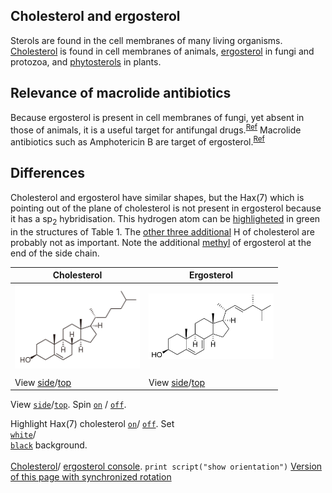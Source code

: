 ## Cholesterol and ergosterol
Sterols are found in the cell membranes of many living organisms. [Cholesterol](https://en.wikipedia.org/wiki/Cholesterol) is found in cell membranes of animals, [ergosterol](https://en.wikipedia.org/wiki/Ergosterol) in fungi and protozoa, and [phytosterols](https://en.wikipedia.org/wiki/Phytosterol) in plants.
## Relevance of macrolide antibiotics
Because ergosterol is present in cell membranes of fungi, yet absent in those of animals, it is a useful target for antifungal drugs.<sup>[Ref](https://en.wikipedia.org/wiki/Ergosterol#Target_for_antifungal_drugs)</sup> Macrolide antibiotics such as Amphotericin B are target of ergosterol.<sup>[Ref](https://academic.oup.com/jac/article/49/suppl_1/7/2473430)</sup>
## Differences
Cholesterol and ergosterol have similar shapes, but the Hax(7) which is pointing out of the plane of cholesterol is not present in ergosterol because it has a sp<sub>2</sub> hybridisation. This hydrogen atom can be <a href='javascript:jmolScript("select atomno = 41;color [0,255,0]", "A")'>highligheted</a> in green in the structures of Table 1. The <a href='javascript:jmolScript("select atomno = 30, atomno = 48, atomno = 50;color [0,127,127]", "A")'>other three additional</a> H of cholesterol are probably not as important. Note the additional <a href='javascript:jmolScript("select atomno = 65, atomno = 66, atomno = 67;color [127,127,0]", "B")'>methyl</a> of ergosterol at the end of the side chain.
<script type="text/javascript" src="src/JSmol.min.js"></script>
<script type="text/javascript" src="src/Jmol2.js"></script>
<script type="text/javascript">
Jmol.Info = {
      jarPath: "src",
      jarFile: "JmolApplet0.jar",
      j2sPath: "src/j2s",
      use: "HTML5", 
			disableJ2SLoadMonitor: false,
			disableInitialConsole: true
}
document.getElementById("info").reset()
function sync() {
 var syncing = document.getElementById("drive").checked
 var s = (syncing ? "sync * on;sync * \"set syncMouse TRUE\"": "sync * off")
 jmolScript(s, "A");
}
</script>

|Cholesterol|Ergosterol|
|-----|-----|
|<center><img src="data/Cholesterol_2D.svg.png" alt="cholesterol" width="200" /></center>|<center><img src="data/Ergosterol_2D.svg.png" alt="ergosterol" width="200" /></center>|
|<script>jmolApplet(350,"load data/cholesterol-3D.sdf;cartoon on;color cartoon structure;;rotate z 118.48; rotate y 117.66; rotate z -47.64;;", "A");</script>|<script>jmolApplet(350,"load data/ergosterol-3D.sdf;calculate structure;cartoon on;color cartoon structure;rotate z -113.86; rotate y 135.11; rotate z -93.93;", "B");</script>|
|View <a href='javascript:jmolScript("reset; rotate z 33.34; rotate y 125.99; rotate z -67.45;select atomno = 41;color [0,255,0]", "A")'>side</a>/<a href='javascript:jmolScript("reset;rotate z 118.48; rotate y 117.66; rotate z -47.64;select atomno = 41;color [0,255,0]", "A")'>top</a>|View <a href='javascript:jmolScript("reset; rotate z -179.67; rotate y 93.62; rotate z -93.8;", "B")'>side</a>/<a href='javascript:jmolScript("reset; rotate z -113.86; rotate y 135.11; rotate z -93.93;", "B")'>top</a>|


View <code><a href='javascript:jmolScript("reset; rotate z 33.34; rotate y 125.99; rotate z -67.45;select atomno = 41;color [0,255,0]", "A");javascript:jmolScript("reset; rotate z -179.67; rotate y 93.62; rotate z -93.8;", "B")'>side</a></code>/<code><a href='javascript:jmolScript("reset;rotate z 118.48; rotate y 117.66; rotate z -47.64;select atomno = 41;color [0,255,0]", "A");javascript:jmolScript("reset; rotate z -113.86; rotate y 135.11; rotate z -93.93;", "B")'>top</a></code>. 
 Spin
    <code><a href='javascript:jmolScript("spin on", "A");javascript:jmolScript("spin on", "B")'>on</a></code> /
    <code><a href='javascript:jmolScript("spin off", "A");javascript:jmolScript("spin off", "B")'>off</a></code>. 
  

Highlight Hax(7) cholesterol <code><a href='javascript:jmolScript("select atomno = 41;color [0,255,0]", "A")'>on</a></code>/
<code><a href='javascript:jmolScript("select atomno = 41;color [255,255,255]", "A")'>off</a></code>. 
Set 
<code><a href='javascript:jmolScript("script APPLET * \"background white\"","A")'> white</a></code>/
<code><a href='javascript:jmolScript("script APPLET * \"background black\"","A")'> black</a></code> background.
<br><br>
<a href='javascript:jmolScript("console","A")'>Cholesterol</a>/
<a href='javascript:jmolScript("console","B")'>ergosterol console</a>.
<code>print script("show orientation")</code>
[Version of this page with synchronized rotation](page2.html)



